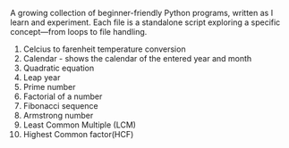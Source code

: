 A growing collection of beginner-friendly Python programs, written as I learn and experiment. Each file is a standalone script exploring a specific concept—from loops to file handling.
1. Celcius to farenheit temperature conversion
2. Calendar - shows the calendar of the entered year and month
3. Quadratic equation
4. Leap year
5. Prime number
6. Factorial of a number
7. Fibonacci sequence
8. Armstrong number
9. Least Common Multiple (LCM)
10. Highest Common factor(HCF)